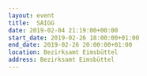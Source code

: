 ```yaml
---
layout: event
title:  SAIGG
date: 2019-02-04 21:19:00+00:00
start_date: 2019-02-26 18:00:00+01:00
end_date: 2019-02-26 20:00:00+01:00
location: Bezirksamt Eimsbüttel
address: Bezirksamt Eimsbüttel
---
```

